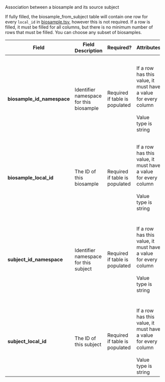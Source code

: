 Association between a biosample and its source subject


If fully filled, the biosample_from_subject table will contain one row for every `local_id` in [biosample.tsv](./TableInfo:-biosample.tsv), however this is not required.
If a row is filled, it must be filled for all columns, but there is no minimum number of rows that must be filled. You can choose any subset of biosamples.

Field | Field Description | Required? |  Attributes | Extra Info 
------|-------------------|-----------|-------------|------------
**biosample_id_namespace** | Identifier namespace for this biosample | Required  if table is populated | If a row has this value, it must have a value for every column <br /><br /> Value type is string | For each row (each biosample), this will be the value of 'id_namespace' in [biosample.tsv](./TableInfo:-biosample.tsv) for this biosample. If your program has not implemented multiple id_namespaces, this will be exactly the same for all rows in this column and in the subject_id_namespace column
**biosample_local_id** | The ID of this biosample | Required if table is populated |  If a row has this value, it must have a value for every column<br /><br /> Value type is string |For each row (each biosample), this will be the value of 'local_id' in [biosample.tsv](./TableInfo:-biosample.tsv) for this biosample
**subject_id_namespace** | Identifier namespace for this subject | Required if table is populated | If a row has this value, it must have a value for every column <br /><br />Value type is string | For each row (each biosample), this will be the value of 'id_namespace' in [subject.tsv](./TableInfo:-subject.tsv) for the subject this biosample was taken from. If your program has not implemented multiple id_namespaces, this will be exactly the same for all rows in this column and in the biosample_id_namespace column
**subject_local_id** | The ID of this subject | Required if table is populated | If a row has this value, it must have a value for every column<br /><br /> Value type is string |For each row (each biosample), this will be the value of 'local_id' in the subject table for the subject this biosample was taken from